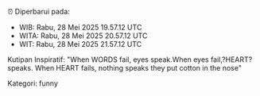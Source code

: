 ⏰ Diperbarui pada:
- WIB: Rabu, 28 Mei 2025 19.57.12 UTC
- WITA: Rabu, 28 Mei 2025 20.57.12 UTC
- WIT: Rabu, 28 Mei 2025 21.57.12 UTC

Kutipan Inspiratif:
"When WORDS fail, eyes speak.When eyes fail,?HEART? speaks. When HEART fails, nothing speaks they put cotton in the nose"


Kategori: funny

